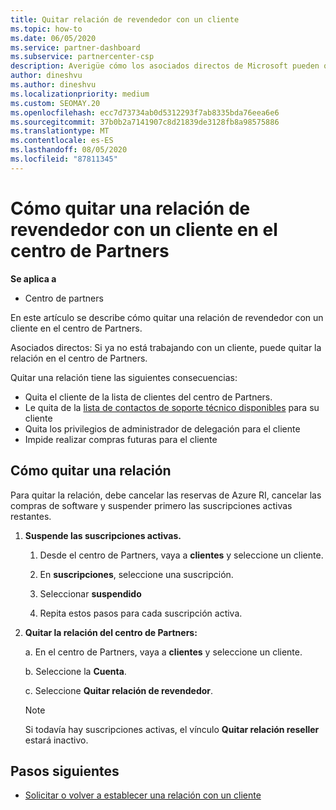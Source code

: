 ```yaml
---
title: Quitar relación de revendedor con un cliente
ms.topic: how-to
ms.date: 06/05/2020
ms.service: partner-dashboard
ms.subservice: partnercenter-csp
description: Averigüe cómo los asociados directos de Microsoft pueden quitar clientes de su lista, quitar privilegios de administrador delegados y dejar de ofrecer soporte técnico o comprar para un cliente.
author: dineshvu
ms.author: dineshvu
ms.localizationpriority: medium
ms.custom: SEOMAY.20
ms.openlocfilehash: ecc7d73734ab0d5312293f7ab8335bda76eea6e6
ms.sourcegitcommit: 37b0b2a7141907c8d21839de3128fb8a98575886
ms.translationtype: MT
ms.contentlocale: es-ES
ms.lasthandoff: 08/05/2020
ms.locfileid: "87811345"
---
```

# <a name="how-to-remove-a-reseller-relationship-with-a-customer-in-partner-center"></a>Cómo quitar una relación de revendedor con un cliente en el centro de Partners

**Se aplica a**

- Centro de partners

En este artículo se describe cómo quitar una relación de revendedor con un cliente en el centro de Partners.

Asociados directos: Si ya no está trabajando con un cliente, puede quitar la relación en el centro de Partners.

Quitar una relación tiene las siguientes consecuencias:

- Quita el cliente de la lista de clientes del centro de Partners.
- Le quita de la [lista de contactos de soporte técnico disponibles](assign-support-contacts.md) para su cliente
- Quita los privilegios de administrador de delegación para el cliente
- Impide realizar compras futuras para el cliente

## <a name="how-to-remove-a-relationship"></a>Cómo quitar una relación

Para quitar la relación, debe cancelar las reservas de Azure RI, cancelar las compras de software y suspender primero las suscripciones activas restantes.

1. **Suspende las suscripciones activas.**

   1. Desde el centro de Partners, vaya a **clientes** y seleccione un cliente.

   2. En **suscripciones**, seleccione una suscripción.

   3. Seleccionar **suspendido**

   4. Repita estos pasos para cada suscripción activa.

2. **Quitar la relación del centro de Partners:**

   a. En el centro de Partners, vaya a **clientes** y seleccione un cliente.

   b. Seleccione la **Cuenta**.

   c. Seleccione **Quitar relación de revendedor**.

   > [!NOTE]
   > Si todavía hay suscripciones activas, el vínculo **Quitar relación reseller** estará inactivo.

## <a name="next-steps"></a>Pasos siguientes

- [Solicitar o volver a establecer una relación con un cliente](request-a-relationship-with-a-customer.md)
